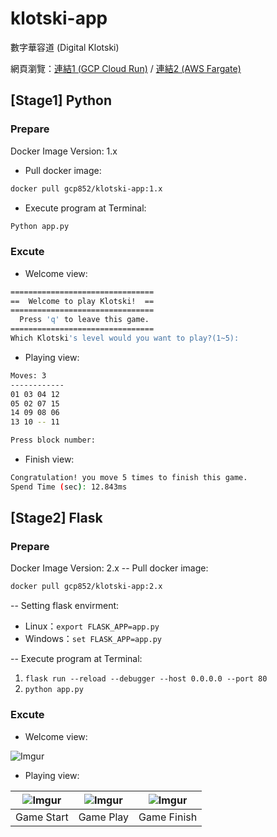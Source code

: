 # klotski-app
數字華容道 (Digital Klotski)

網頁瀏覽：[連結1 (GCP Cloud Run)](https://klotski-app-z6dnupszra-de.a.run.app/) / [連結2 (AWS Fargate)](http://3.19.59.200:5000/)

## [Stage1] Python
### Prepare
Docker Image Version: 1.x
- Pull docker image:
```bash
docker pull gcp852/klotski-app:1.x
```
- Execute program at Terminal:
```bash
Python app.py
```

### Excute
- Welcome view:
```bash
================================
==  Welcome to play Klotski!  ==
================================
  Press 'q' to leave this game.
================================
Which Klotski's level would you want to play?(1~5):
```
- Playing view:
```bash
Moves: 3
------------
01 03 04 12
05 02 07 15
14 09 08 06
13 10 -- 11

Press block number:
```
- Finish view:
```bash
Congratulation! you move 5 times to finish this game.
Spend Time (sec): 12.843ms
```

## [Stage2] Flask
### Prepare
Docker Image Version: 2.x
-- Pull docker image:
```bash
docker pull gcp852/klotski-app:2.x
```
-- Setting flask envirment:
 - Linux：`export FLASK_APP=app.py`
 - Windows：`set FLASK_APP=app.py`

-- Execute program at Terminal:
1. `flask run --reload --debugger --host 0.0.0.0 --port 80`
2. `python app.py`

### Excute
- Welcome view:

![Imgur](https://i.imgur.com/BNQ3hvu.png)

- Playing view:

|![Imgur](https://i.imgur.com/3p0dSfx.png)|![Imgur](https://i.imgur.com/98QF4oK.png)|![Imgur](https://i.imgur.com/jr5b7vh.png)|
| ------ | ------ | ------ |
| Game Start | Game Play | Game Finish |